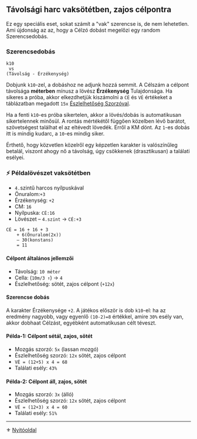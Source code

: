 ## Távolsági harc vaksötétben, zajos célpontra

Ez egy speciális eset, sokat számít a "vak" szerencse is, de nem lehetetlen. Ami újdonság az az, hogy a Célzó dobást megelőzi egy random Szerencsedobás.

### Szerencsedobás

```
k10
 vs
(Távolság - Érzékenység)
```

Dobjunk `k10`-zel, a dobáshoz ne adjunk hozzá semmit. A Célszám a célpont távolsága **méterben** mínusz a lövész **Érzékenység** Tulajdonsága. Ha sikeres a próba, akkor elkezdhetjük kiszámolni a `CÉ` és `VÉ` értékeket a táblázatban megadott `15x` [Észlelhetőség Szorzóval](072_tavharc_ve_szorzo_oszto.md#szorzó---észlelhetőség-módosító).

Ha a fenti `k10`-es próba sikertelen, akkor a lövés/dobás is automatikusan sikertelennek minősül. A rontás mértékétől függően közelben lévő barátot, szövetségest találhat el az eltévedt lövedék. Erről a KM dönt. Az `1`-es dobás itt is mindig kudarc, a `10`-es mindig siker.

Érthető, hogy közvetlen közelről egy képzetlen karakter is valószínűleg betalál, viszont ahogy nő a távolság, úgy csökkenek (drasztikusan) a találati esélyei.

### ⚡ Példalövészet vaksötétben

- `4.`szintű harcos nyílpuskával
- Önuralom:`+3`
- Érzékenység: `+2`
- CM: `16`
- Nyílpuska: `CÉ:16`
- Lövészet – `4.szint` → `CÉ:+3`

```
CÉ = 16 + 16 + 3 
    + 6(Önuralom(2x))
    – 30(konstans)
    = 11
```

#### Célpont általános jellemzői

- Távolság: `10 méter`
- Cella:  (`10m/3 ↑`) → `4`
- Észlelhetőség: sötét, zajos célpont (`+12x`)

#### Szerencse dobás

A karakter Érzékenysége `+2`. A játékos először is dob `k10`-el:  ha az eredmény nagyobb, vagy egyenlő `(10-2)=8` értékkel, amire `30%` esély van, akkor dobhaat Célzást, egyébként automatikusan célt téveszt.

#### Példa-1: Célpont sétál, zajos, sötét

- Mozgás szorzó: `5x` (lassan mozgó)
- Észlelhetőség szorzó: `12x` sötét, zajos célpont
- `VÉ = (12+5) x 4 = 68`
- Találati esély: `43%`

#### Példa-2: Célpont áll, zajos, sötét

- Mozgás szorzó: `3x` (álló)
- Észlelhetőség szorzó: `12x` sötét, zajos célpont
- `VÉ = (12+3) x 4 = 60`
- Találati esély: `51%`

---

⚜️ [Nyitóoldal](start.md#7-t%C3%A1vols%C3%A1gi-harcrendszer-)
